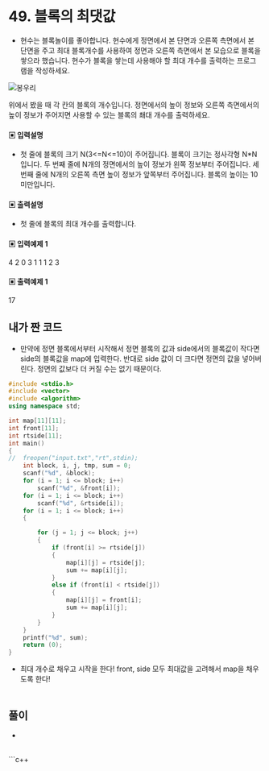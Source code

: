 # 49. 블록의 최댓값

* 현수는 블록놀이를 좋아합니다. 현수에게 정면에서 본 단면과 오른쪽 측면에서 본 단면을 주고 최대 블록개수를 사용하여 정면과 오른쪽 측면에서 본 모습으로 블록을 쌓으라 했습니다. 현수가 블록을 쌓는데 사용해야 할 최대 개수를 출력하는 프로그램을 작성하세요.


![봉우리](https://github.com/MinsoftK/c-Algorithm_Q/blob/master/img/49.png?raw=true)
<br/>

위에서 봤을 때 각 칸의 블록의 개수입니다. 정면에서의 높이 정보와 오른쪽 측면에서의 높이 정보가 주어지면 사용할 수 있는 블록의 쵀대 개수를 출력하세요.


#### ▣ 입력설명

* 첫 줄에 블록의 크기 N(3<=N<=10)이 주어집니다. 블록이 크기는 정사각형 N*N입니다.
두 번째 줄에 N개의 정면에서의 높이 정보가 왼쪽 정보부터 주어집니다.
세 번째 줄에 N개의 오른쪽 측면 높이 정보가 앞쪽부터 주어집니다.
블록의 높이는 10 미만입니다.




#### ▣ 출력설명

* 첫 줄에 블록의 최대 개수를 출력합니다.






#### ▣ 입력예제 1
4
2 0 3 1
1 1 2 3




#### ▣ 출력예제 1
17


## 내가 짠 코드
* 만약에 정면 블록에서부터 시작해서 정면 블록의 값과 side에서의 블록값이 작다면 side의 블록값을 map에 입력한다. 반대로 side 값이 더 크다면 정면의 값을 넣어버린다. 정면의 값보다 더 커질 수는 없기 때문이다.

```c++
#include <stdio.h>
#include <vector>
#include <algorithm>
using namespace std;

int map[11][11];
int front[11];
int rtside[11];
int main()
{
//	freopen("input.txt","rt",stdin);
	int block, i, j, tmp, sum = 0;
	scanf("%d", &block);
	for (i = 1; i <= block; i++)
		scanf("%d", &front[i]);
	for (i = 1; i <= block; i++)
		scanf("%d", &rtside[i]);
	for (i = 1; i <= block; i++)
	{

		for (j = 1; j <= block; j++)
		{
			if (front[i] >= rtside[j])
			{
				map[i][j] = rtside[j];	
				sum += map[i][j];
			}
			else if (front[i] < rtside[j])
			{
				map[i][j] = front[i];
				sum += map[i][j];
			}
		}
	}
	printf("%d", sum);
	return (0);
}

```
* 최대 개수로 채우고 시작을 한다!
front, side 모두 최대값을 고려해서 map을 채우도록 한다!
<br><br> 

## 풀이
*  
<br/>
```c++


```
